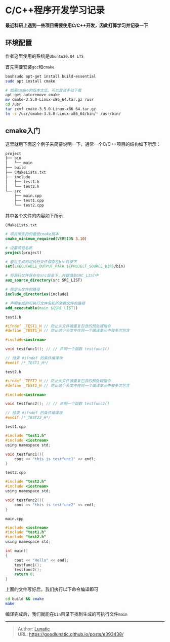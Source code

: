 # C/C++程序开发学习记录

**最近科研上遇到一些项目需要使用C/C++开发，因此打算学习并记录一下**
<!--more-->

## 环境配置

作者这里使用的系统是`Ubuntu20.04 LTS`

首先需要安装`gcc`和`cmake`

```bash
bashsudo apt-get install build-essential
sudo apt install cmake 

# 如果cmake的版本太低，可以尝试手动下载
apt-get autoremove cmake
mv cmake-3.5.0-Linux-x86_64.tar.gz /usr
cd /usr
tar zxvf cmake-3.5.0-Linux-x86_64.tar.gz
ln -s /usr/cmake-3.5.0-Linux-x86_64/bin/* /usr/bin/ 
```

## cmake入门

这里就用下面这个例子来简要说明一下，通常一个C/C++项目的结构如下所示：

```bash
project
├── bin
│   └── main
├── build
├── CMakeLists.txt
├── include
│   ├── test1.h
│   └── test2.h
└── src
    ├── main.cpp
    ├── test1.cpp
    └── test2.cpp
```

其中各个文件的内容如下所示

`CMakeLists.txt`
```cmake
# 项目所支持的最低cmake版本
cmake_minimum_required(VERSION 3.10) 

# 设置项目名称
project(project) 

# 最后生成的可执行文件保存在bin目录下
set(EXECUTABLE_OUTPUT_PATH ${PROJECT_SOURCE_DIR}/bin)

# 将源码文件保存在src目录下，并赋值到SRC_LIST中
aux_source_directory(src SRC_LIST)

# 指定头文件的路径
include_directories(include)

# 声明生成的可执行文件名和所依赖文件的路径
add_executable(main ${SRC_LIST})
```

`test1.h`
```c
#ifndef _TEST1_H // 防止头文件被重复包含的预处理指令
#define _TEST1_H // 防止这个头文件在同一个编译单元中被多次包含

#include<iostream>

void testfunc1(); // // 声明一个函数 testfunc1()

// 结束 #ifndef 的条件编译块
#endif /*_TEST1_H*/
```

`test2.h`
```c
#ifndef _TEST2_H // 防止头文件被重复包含的预处理指令
#define _TEST2_H // 防止这个头文件在同一个编译单元中被多次包含

#include<iostream>

void testfunc2(); // // 声明一个函数 testfunc2()

// 结束 #ifndef 的条件编译块
#endif /*_TEST22_H*/
```

`test1.cpp`
```c
#include "test1.h"
#include <iostream>
using namespace std;

void testfunc1(){
    cout << "this is testfunc1" << endl;
}
```

`test2.cpp`
```c
#include "test2.h"
#include <iostream>
using namespace std;

void testfunc2(){
    cout << "this is testfunc2" << endl;
}
```

`main.cpp`
```c
#include <iostream>
#include "test1.h"
#include "test2.h"
using namespace std;

int main()
{
    cout << "Hello" << endl;
    testfunc1();
    testfunc2();
    return 0;
}
```

上面的文件写好后，我们执行以下命令编译即可

```bash
cd build && cmake
make
```

编译完成后，我们就能在`bin`目录下找到生成的可执行文件`main`

---

> Author: [Lunatic](https://goodlunatic.github.io)  
> URL: https://goodlunatic.github.io/posts/e393438/  

